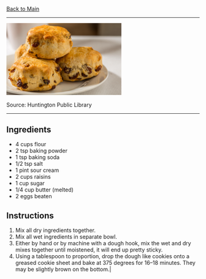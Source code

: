 [Back to Main](/README.md)

---

<img src="/90%20Images/Sodabread%20Scones.png" width="300" />

Source: Huntington Public Library

---
## Ingredients

- 4 cups flour
- 2 tsp baking powder
- 1 tsp baking soda
- 1/2 tsp salt
- 1 pint sour cream
- 2 cups raisins
- 1 cup sugar
- 1/4 cup butter (melted)
- 2 eggs beaten

## Instructions

1. Mix all dry ingredients together.
2. Mix all wet ingredients in separate bowl.
3. Either by hand or by machine with a dough hook, mix the wet and dry mixes together until moistened, it will end up pretty sticky.
4. Using a tablespoon to proportion, drop the dough like cookies onto a greased cookie sheet and bake at 375 degrees for 16–18 minutes. They may be slightly brown on the bottom.|